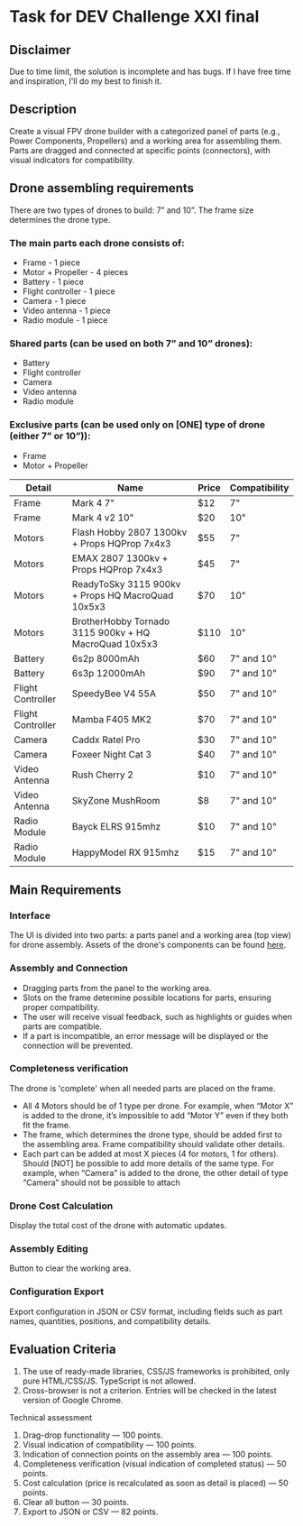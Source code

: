 # Task for DEV Challenge XXI final

## Disclaimer

Due to time limit, the solution is incomplete and has bugs. If I have free time and inspiration, I'll do my best to finish it.

## Description

Create a visual FPV drone builder with a categorized panel of parts (e.g., Power Components, Propellers) and a working area for assembling them. Parts are dragged and connected at specific points (connectors), with visual indicators for compatibility.

## Drone assembling requirements

There are two types of drones to build: 7” and 10”. The frame size determines the drone type. 

### The main parts each drone consists of:
- Frame - 1 piece
- Motor + Propeller - 4 pieces
- Battery - 1 piece
- Flight controller - 1 piece
- Camera - 1 piece
- Video antenna - 1 piece
- Radio module - 1 piece

### Shared parts (can be used on both 7” and 10” drones):
- Battery
- Flight controller
- Camera
- Video antenna
- Radio module

### Exclusive parts (can be used only on [ONE] type of drone (either 7” or 10”)):
- Frame
- Motor + Propeller

| Detail           | Name                                             | Price | Compatibility |
|------------------|--------------------------------------------------|-------|---------------|
| Frame            | Mark 4 7"                                        | $12   | 7"            |
| Frame            | Mark 4 v2 10"                                    | $20   | 10"           |
| Motors           | Flash Hobby 2807 1300kv + Props HQProp 7x4x3     | $55   | 7"            |
| Motors           | EMAX 2807 1300kv + Props HQProp 7x4x3            | $45   | 7"            |
| Motors           | ReadyToSky 3115 900kv + Props HQ MacroQuad 10x5x3| $70   | 10"           |
| Motors           | BrotherHobby Tornado 3115 900kv + HQ MacroQuad 10x5x3 | $110  | 10"   |
| Battery          | 6s2p 8000mAh                                     | $60   | 7" and 10"    |
| Battery          | 6s3p 12000mAh                                    | $90   | 7" and 10"    |
| Flight Controller| SpeedyBee V4 55A                                 | $50   | 7" and 10"    |
| Flight Controller| Mamba F405 MK2                                   | $70   | 7" and 10"    |
| Camera           | Caddx Ratel Pro                                  | $30   | 7" and 10"    |
| Camera           | Foxeer Night Cat 3                               | $40   | 7" and 10"    |
| Video Antenna    | Rush Cherry 2                                    | $10   | 7" and 10"    |
| Video Antenna    | SkyZone MushRoom                                 | $8    | 7" and 10"    |
| Radio Module     | Bayck ELRS 915mhz                                | $10   | 7" and 10"    |
| Radio Module     | HappyModel RX 915mhz                             | $15   | 7" and 10"    |



## Main Requirements

### Interface

The UI is divided into two parts: a parts panel and a working area (top view) for drone assembly.
Assets of the drone's components can be found [here](images/drone-assets).

### Assembly and Connection

- Dragging parts from the panel to the working area.
- Slots on the frame determine possible locations for parts, ensuring proper compatibility.
- The user will receive visual feedback, such as highlights or guides when parts are compatible.
- If a part is incompatible, an error message will be displayed or the connection will be prevented.

### Completeness verification
The drone is 'complete' when all needed parts are placed on the frame. 
- All 4 Motors should be of 1 type per drone. For example, when “Motor X” is added to the drone, it’s impossible to add “Motor Y” even if they both fit the frame.
- The frame, which determines the drone type, should be added first to the assembling area. Frame compatibility should validate other details.
- Each part can be added at most X pieces (4 for motors, 1 for others). Should [NOT] be possible to add more details of the same type. For example, when “Camera” is added to the drone, the other detail of type “Camera” should not be possible to attach

### Drone Cost Calculation
Display the total cost of the drone with automatic updates.

### Assembly Editing
Button to clear the working area.

### Configuration Export
Export configuration in JSON or CSV format, including fields such as part names, quantities, positions, and compatibility details.

## Evaluation Criteria

1. The use of ready-made libraries, CSS/JS frameworks is prohibited, only pure HTML/CSS/JS. TypeScript is not allowed.
2. Cross-browser is not a criterion. Entries will be checked in the latest version of Google Chrome.

Technical assessment
1. Drag-drop functionality — 100 points.
2. Visual indication of compatibility — 100 points.
3. Indication of connection points on the assembly area — 100 points.
4. Completeness verification (visual indication of completed status) — 50 points.
5. Cost calculation (price is recalculated as soon as detail is placed) — 50 points.
6. Clear all button — 30 points.
7. Export to JSON or CSV  — 82 points.
